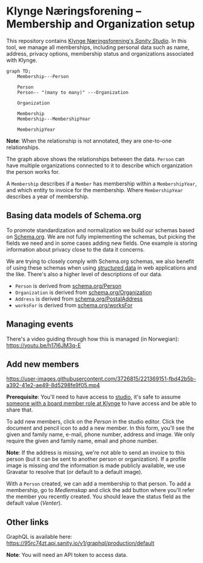 # Klynge Næringsforening – Membership and Organization setup

This repository contains [Klynge Næringsforening's _Sanity Studio_][studio]. In
this tool, we manage all memberships, including personal data such as name,
address, privacy options, membership status and organizations associated with
Klynge.

[studio]: https://studio.klyngeorg.no/

```mermaid
graph TD;
    Membership---Person

    Person
    Person-- "(many to many)" ---Organization

    Organization

    Membership
    Membership---MembershipYear

    MembershipYear
```

**Note**: When the relationship is not annotated, they are one-to-one
relationships.

The graph above shows the relationships between the data. `Person` can have
multiple organizations connected to it to describe which organization the person
works for.

A `Membership` describes if a `Member` has membership within a `MembershipYear`,
and which entity to invoice for the membership. Where `MembershipYear` describes
a year of membership.

## Basing data models of Schema.org

To promote standardization and normalization we build our schemas based on
[Schema.org][schema]. We are not fully implementing the schemas, but picking the
fields we need and in some cases adding new fields. One example is storing
information about privacy close to the data it concerns.

We are trying to closely comply with Schema.org schemas, we also benefit of
using these schemas when using [structured data][structured-data] in web
applications and the like. There's also a higher level of descriptions of our
data.

- `Person` is derived from [schema.org/Person](https://schema.org/Person)
- `Organization` is derived from
  [schema.org/Organization](https://schema.org/Organization)
- `Address` is derived from
  [schema.org/PostalAddress](https://schema.org/PostalAddress)
- `worksFor` is derived from [schema.org/worksFor](https://schema.org/worksFor)

[schema]: https://schema.org/
[structured-data]:
  https://developers.google.com/search/docs/appearance/structured-data/intro-structured-data
  
## Managing events

There's a video guiding through how this is managed (in Norwegian):
https://youtu.be/h17l6JM3q-E

## Add new members

https://user-images.githubusercontent.com/3726815/221369151-fbd42b5b-a392-41e2-ae49-8d5298fe9f05.mp4


**Prerequisite**: You'll need to have access to [studio], it's safe to assume
[someone with a board member role at Klynge][members] to have access and be able
to share that.

[members]: https://klyngeorg.no/about/members

To add new members, click on the _Person_ in the studio editor. Click the
document and pencil icon to add a new member. In this form, you'll see the given
and family name, e-mail, phone number, address and image. We only require the
given and family name, email and phone number.

**Note**: If the address is missing, we're not able to send an invoice to this
person (but it can be sent to another person or organization). If a profile
image is missing _and_ the information is made publicly available, we use
Gravatar to resolve that (or default to a default image).

With a `Person` created, we can add a membership to that person. To add a
membership, go to _Medlemskap_ and click the add button where you'll refer the
member you recently created. You should leave the status field as the default
value (_Venter_).

## Other links

GraphQL is available here:
https://95rc74zt.api.sanity.io/v1/graphql/production/default

**Note**: You will need an API token to access data.
